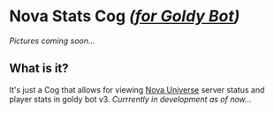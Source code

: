 # Nova Stats Cog *([for Goldy Bot](https://github.com/TGP-Projects/Goldy-Bot-V3))*

*Pictures coming soon...*

## What is it?
It's just a Cog that allows for viewing [Nova Universe](https://novauniverse.net/) server status and player stats in goldy bot v3. *Currrently in development as of now...*
